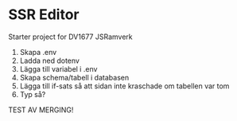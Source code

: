 # SSR Editor

Starter project for DV1677 JSRamverk

1. Skapa .env
2. Ladda ned dotenv
3. Lägga till variabel i .env
4. Skapa schema/tabell i databasen
5. Lägga till if-sats så att sidan inte kraschade om tabellen var tom
6. Typ så?

TEST AV MERGING!